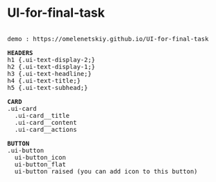 # UI-for-final-task
<pre> 
demo : https://omelenetskiy.github.io/UI-for-final-task

<b>HEADERS</b>
h1 {.ui-text-display-2;} 
h2 {.ui-text-display-1;}
h3 {.ui-text-headline;}
h4 {.ui-text-title;}
h5 {.ui-text-subhead;}

<b>CARD</b>
.ui-card
  .ui-card__title
  .ui-card__content
  .ui-card__actions

<b>BUTTON</b>
.ui-button
  ui-button_icon
  ui-button_flat
  ui-button_raised (you can add icon to this button)
</pre>